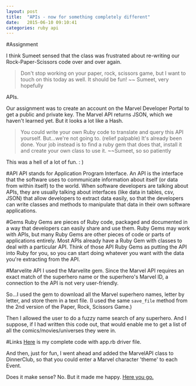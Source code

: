 ```yaml
---
layout: post
title:  "APIs - now for something completely different"
date:   2015-06-10 09:10:41
categories: ruby api
---
```


#Assignment

I think Sumeet sensed that the class was frustrated about re-writing our Rock-Paper-Scissors code over and over again.


>Don't stop working on your paper, rock, scissors game, but I want to touch on this today as well.  It should be fun!
~~ Sumeet, very hopefully

APIs.

Our assignment was to create an account on the Marvel Developer Portal to get a public and private key.  The Marvel API returns JSON, which we haven't learned yet.  But it looks a lot like a Hash.  

>You could write your own Ruby code to translate and query this API yourself.  But...we're not going to.  (relief palpable) It's already been done.  Your job instead is to find a ruby gem that does that, install it and create your own class to use it. ~~Sumeet, so so patiently

This was a hell of a lot of fun. : )


#API
API stands for Application Program Interface.  An API is the interface that the software uses to communicate information about itself (or data from within itself) to the world.  When software developers are talking about APIs, they are usually talking about interfaces (like data in tables, csv, JSON) that allow developers to extract data easily, so that the developers can write classes and methods to manipulate that data in their own software applications.

#Gems
Ruby Gems are pieces of Ruby code, packaged and documented in a way that developers can easily share and use them.  Ruby Gems may work with APIs, but many Ruby Gems are other pieces of code or parts of applications entirely.  Most APIs already have a Ruby Gem with classes to deal with a particular API.  Think of those API Ruby Gems as putting the API into Ruby for you, so you can start doing whatever you want with the data you're extracting from the API.


#Marvelite API
I used the Marvelite gem.  Since the Marvel API requires an exact match of the superhero name or the superhero's Marvel ID, a connection to the API is not very user-friendly.

So...I used the gem to download all the Marvel superhero names, letter by letter, and store them in a text file.  (I used the same `save_file` method from the 2nd version of the Paper, Rock, Scissors Game.)

Then I allowed the user to do a fuzzy name search of any superhero.  And I suppose, if I had written this code out, that would enable me to get a list of all the comics/movies/universes they were in.



#Links
[Here](https://gist.github.com/Gmfholley/7568d33318fa4ae02e08) is my complete code with app.rb driver file.

And then, just for fun, I went ahead and added the MarvelAPI class to DinnerClub, so that you could enter a Marvel character 'theme' to each Event.  

Does it make sense?  No.  But it made me happy.  [Here you go.](https://gist.github.com/Gmfholley/c8a60e93f527bb4d5fca)